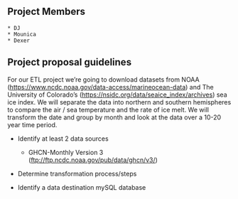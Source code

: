 ## Project Members
    * DJ
    * Mounica
    * Dexer

## Project proposal guidelines
For our ETL project we’re going to download datasets from NOAA (https://www.ncdc.noaa.gov/data-access/marineocean-data) and The University of Colorado’s (https://nsidc.org/data/seaice_index/archives) sea ice index. We will separate the data into northern and southern hemispheres to compare the air / sea temperature and the rate of ice melt. We will transform the date and group by month and look at the data over a 10-20 year time period.

* Identify at least 2 data sources
    * GHCN-Monthly Version 3 (ftp://ftp.ncdc.noaa.gov/pub/data/ghcn/v3/)

* Determine transformation process/steps

* Identify a data destination 
    mySQL database